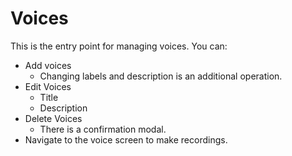 # Voices

This is the entry point for managing voices.
You can:

* Add voices
  * Changing labels and description is an additional operation.
* Edit Voices
  * Title
  * Description
* Delete Voices
  * There is a confirmation modal.
* Navigate to the voice screen to make recordings.
